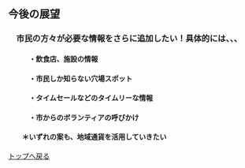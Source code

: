 ## 今後の展望 <br>
### 　市民の方々が必要な情報をさらに追加したい！具体的には、、、<br>
####  　　　・飲食店、施設の情報 <br>
####  　　　・市民しか知らない穴場スポット <br>
####  　　　・タイムセールなどのタイムリーな情報
####  　　　・市からのボランティアの呼びかけ <br>
####  　　＊いずれの案も、地域通貨を活用していきたい
[トップへ戻る](./page1.md "トップへ戻る")
